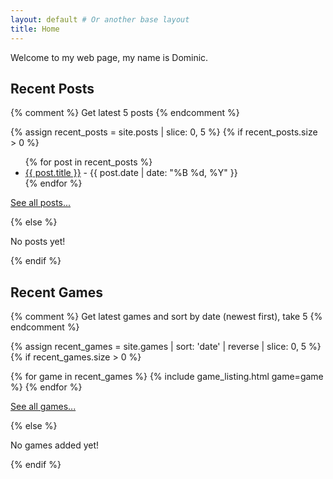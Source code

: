 ```yaml
---
layout: default # Or another base layout
title: Home
---
```


Welcome to my web page, my name is Dominic.

## Recent Posts

{% comment %}
Get latest 5 posts 
{% endcomment %}

{% assign recent_posts = site.posts | slice: 0, 5 %} 
{% if recent_posts.size > 0 %}
  <ul>
    {% for post in recent_posts %}
      <li>
        <a href="{{ post.url | relative_url }}">{{ post.title }}</a> - {{ post.date | date: "%B %d, %Y" }}
      </li>
    {% endfor %}
  </ul>
  <p><a href="{{ '/all-posts' | relative_url }}">See all posts...</a></p>
{% else %}
  <p>No posts yet!</p>
{% endif %}

## Recent Games

{% comment %}
Get latest games and sort by date (newest first), take 5
{% endcomment %}

{% assign recent_games = site.games | sort: 'date' | reverse | slice: 0, 5 %} 
{% if recent_games.size > 0 %}
  <div class="game-list">
    {% for game in recent_games %}
      {% include game_listing.html game=game %}
    {% endfor %}
  </div>
  <p><a href="{{ '/all-games' | relative_url }}">See all games...</a></p>
{% else %}
  <p>No games added yet!</p>
{% endif %}